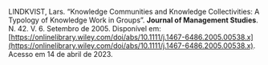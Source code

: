 LINDKVIST, Lars. “Knowledge Communities and Knowledge Collectivities: A Typology of Knowledge Work in Groups”. **Journal of Management Studies**. N. 42. V. 6. Setembro de 2005. Disponível em: [https://onlinelibrary.wiley.com/doi/abs/10.1111/j.1467-6486.2005.00538.x](https://onlinelibrary.wiley.com/doi/abs/10.1111/j.1467-6486.2005.00538.x). Acesso em 14 de abril de 2023.